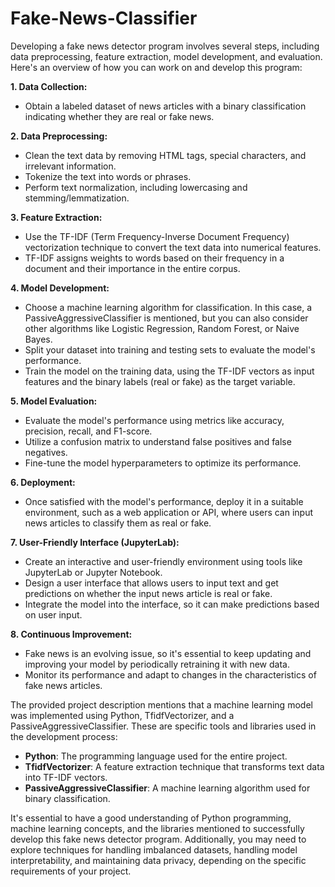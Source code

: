 # Fake-News-Classifier
Developing a fake news detector program involves several steps, including data preprocessing, feature extraction, model development, and evaluation. Here's an overview of how you can work on and develop this program:

**1. Data Collection:**
   - Obtain a labeled dataset of news articles with a binary classification indicating whether they are real or fake news.

**2. Data Preprocessing:**
   - Clean the text data by removing HTML tags, special characters, and irrelevant information.
   - Tokenize the text into words or phrases.
   - Perform text normalization, including lowercasing and stemming/lemmatization.

**3. Feature Extraction:**
   - Use the TF-IDF (Term Frequency-Inverse Document Frequency) vectorization technique to convert the text data into numerical features.
   - TF-IDF assigns weights to words based on their frequency in a document and their importance in the entire corpus.

**4. Model Development:**
   - Choose a machine learning algorithm for classification. In this case, a PassiveAggressiveClassifier is mentioned, but you can also consider other algorithms like Logistic Regression, Random Forest, or Naive Bayes.
   - Split your dataset into training and testing sets to evaluate the model's performance.
   - Train the model on the training data, using the TF-IDF vectors as input features and the binary labels (real or fake) as the target variable.

**5. Model Evaluation:**
   - Evaluate the model's performance using metrics like accuracy, precision, recall, and F1-score.
   - Utilize a confusion matrix to understand false positives and false negatives.
   - Fine-tune the model hyperparameters to optimize its performance.

**6. Deployment:**
   - Once satisfied with the model's performance, deploy it in a suitable environment, such as a web application or API, where users can input news articles to classify them as real or fake.

**7. User-Friendly Interface (JupyterLab):**
   - Create an interactive and user-friendly environment using tools like JupyterLab or Jupyter Notebook.
   - Design a user interface that allows users to input text and get predictions on whether the input news article is real or fake.
   - Integrate the model into the interface, so it can make predictions based on user input.

**8. Continuous Improvement:**
   - Fake news is an evolving issue, so it's essential to keep updating and improving your model by periodically retraining it with new data.
   - Monitor its performance and adapt to changes in the characteristics of fake news articles.

The provided project description mentions that a machine learning model was implemented using Python, TfidfVectorizer, and a PassiveAggressiveClassifier. These are specific tools and libraries used in the development process:

- **Python**: The programming language used for the entire project.
- **TfidfVectorizer**: A feature extraction technique that transforms text data into TF-IDF vectors.
- **PassiveAggressiveClassifier**: A machine learning algorithm used for binary classification.

It's essential to have a good understanding of Python programming, machine learning concepts, and the libraries mentioned to successfully develop this fake news detector program. Additionally, you may need to explore techniques for handling imbalanced datasets, handling model interpretability, and maintaining data privacy, depending on the specific requirements of your project.
